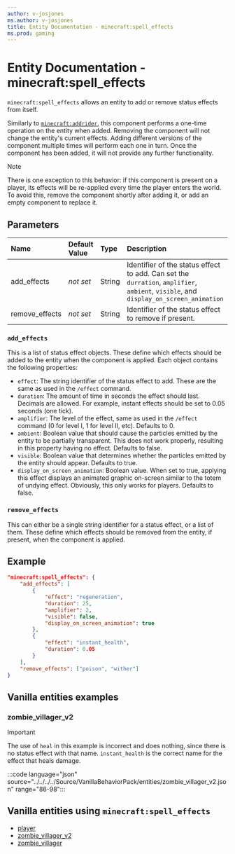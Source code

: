 ```yaml
---
author: v-josjones
ms.author: v-josjones
title: Entity Documentation - minecraft:spell_effects
ms.prod: gaming
---
```


# Entity Documentation - minecraft:spell_effects

`minecraft:spell_effects` allows an entity to add or remove status effects from itself.

Similarly to [`minecraft:addrider`](../EntityComponents/minecraftComponent_addrider.md), this component performs a one-time operation on the entity when added. Removing the component will not change the entity's current effects. Adding different versions of the component multiple times will perform each one in turn. Once the component has been added, it will not provide any further functionality.

> [!NOTE]
> There is one exception to this behavior: if this component is present on a player, its effects will be re-applied every time the player enters the world. To avoid this, remove the component shortly after adding it, or add an empty component to replace it.

## Parameters

|Name |Default Value  |Type  |Description  |
|:----------|:----------|:----------|:----------|
|add_effects | *not set*| String| Identifier of the status effect to add. Can set the `durration`, `amplifier`, `ambient`, `visible`, and `display_on_screen_animation`|
|remove_effects| *not set*| String| Identifier of the status effect to remove if present. | 

### `add_effects`

This is a list of status effect objects. These define which effects should be added to the entity when the component is applied. Each object contains the following properties:

* `effect`: The string identifier of the status effect to add. These are the same as used in the `/effect` command.
* `duration`: The amount of time in seconds the effect should last. Decimals are allowed. For example, instant effects should be set to 0.05 seconds (one tick).
* `amplifier`: The level of the effect, same as used in the `/effect` command (0 for level I, 1 for level II, etc). Defaults to 0.
* `ambient`: Boolean value that should cause the particles emitted by the entity to be partially transparent. This does not work properly, resulting in this property having no effect. Defaults to false.
* `visible`: Boolean value that determines whether the particles emitted by the entity should appear. Defaults to true.
* `display_on_screen_animation`: Boolean value. When set to true, applying this effect displays an animated graphic on-screen similar to the totem of undying effect. Obviously, this only works for players. Defaults to false.

### `remove_effects`
This can either be a single string identifier for a status effect, or a list of them. These define which effects should be removed from the entity, if present, when the component is applied.

## Example

```json
"minecraft:spell_effects": {
    "add_effects": [
        {
            "effect": "regeneration",
            "duration": 25,
            "amplifier": 2,
            "visible": false,
            "display_on_screen_animation": true
        },
        {
            "effect": "instant_health",
            "duration": 0.05
        }
    ],
    "remove_effects": ["poison", "wither"]
}
```

## Vanilla entities examples

### zombie_villager_v2

> [!IMPORTANT]
> The use of `heal` in this example is incorrect and does nothing, since there is no status effect with that name. `instant_health` is the correct name for the effect that heals damage.

:::code language="json" source="../../../../Source/VanillaBehaviorPack/entities/zombie_villager_v2.json" range="86-98":::

## Vanilla entities using `minecraft:spell_effects`

- [player](../../../../Source/VanillaBehaviorPack_Snippets/entities/player.md)
- [zombie_villager_v2](../../../../Source/VanillaBehaviorPack_Snippets/entities/zombie_villager_v2.md)
- [zombie_villager](../../../../Source/VanillaBehaviorPack_Snippets/entities/zombie_villager.md)
